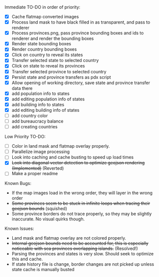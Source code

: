 Immediate TO-DO in order of priority:
- [x] Cache flatmap converted images
- [x] Process land mask to have black filled in as transparent, and pass to renderer
- [x] Process provinces.png, pass province bounding boxes and ids to renderer and render the bounding boxes
- [x] Render state bounding boxes
- [x] Render country bounding boxes
- [x] Click on country to reveal its states
- [x] Transfer selected state to selected country
- [x] Click on state to reveal its provinces
- [x] Transfer selected province to selected country
- [x] Persist state and province transfers as pdx script
- [x] Allow opening of working directory, save state and province transfer data there
- [x] add population info to states
- [x] add editing population info of states
- [x] add building info to states
- [x] add editing building info of states
- [ ] add country color
- [ ] add bureaucracy balance
- [ ] add creating countries

Low Priority TO-DO:
- [ ] Color in land mask and flatmap overlay properly.
- [ ] Parallelize image processing
- [ ] Look into caching and cache busting to speed up load times
- [x] ~~Look into diagonal vector detection to optimize geojson rendering (Implemented)~~ (Reverted)
- [ ] Make a proper readme

Known Bugs:
- If the map images load in the wrong order, they will layer in the wrong order
- ~~Some provinces seem to be stuck in infinite loops when tracing their geojson bounds~~ (squished)
- Some province borders do not trace properly, so they may be slightly inaccurate. No visual quirks though.

Known Issues:
- Land mask and flatmap overlay are not colored properly.
- ~~Internal geojson bounds need to be accounted for, this is especially noticeable with sea provinces overlapping islands.~~ (Resolved!)
- Parsing the provinces and states is very slow. Should seek to optimize this and cache.
- If state history file is change, border changes are not picked up unless state cache is manually busted
